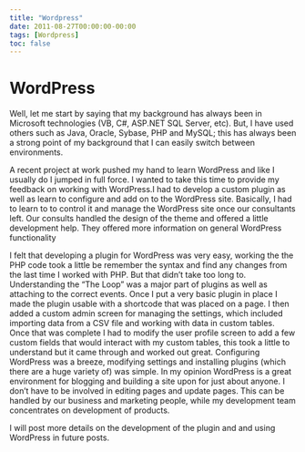 ```yaml
---
title: "Wordpress"
date: 2011-08-27T00:00:00-00:00
tags: [Wordpress]
toc: false
---
```

# WordPress

Well, let me start by saying that my background has always been in Microsoft technologies (VB, C#, ASP.NET SQL Server, etc).
But, I have used others such as Java, Oracle, Sybase, PHP and MySQL; this has always been a strong point of my background
that I can easily switch between environments.

A recent project at work pushed my hand to learn WordPress and like I usually do I jumped in full force. I wanted to take
this time to provide my feedback on working with WordPress.I had to develop a custom plugin as well as learn to configure
and add on to the WordPress site. Basically, I had to learn to to control it and manage the WordPress site once our
consultants left. Our consults handled the design of the theme and offered a little development help. They offered more
information on general WordPress functionality

I felt that developing a plugin for WordPress was very easy, working the the PHP code took a little be remember the
syntax and find any changes from the last time I worked with PHP. But that didn’t take too long to. Understanding the
“The Loop” was a major part of plugins as well as attaching to the correct events. Once I put a very basic plugin in
place I made the plugin usable with a shortcode that was placed on a page. I then added a custom admin screen for
managing the settings, which included importing data from a CSV file and working with data in custom tables. Once that
was complete I had to modify the user profile screen to add a few custom fields that would interact with my custom tables,
this took a little to understand but it came through and worked out great.
Configuring WordPress was a breeze, modifying settings and installing plugins (which there are a huge variety of) was simple.
In my opinion WordPress is a great environment for blogging and building a site upon for just about anyone.
I don’t have to be involved in editing pages and update pages. This can be handled by our business and marketing people,
while my development team concentrates on development of products.

I will post more details on the development of the plugin and and using WordPress in future posts.
